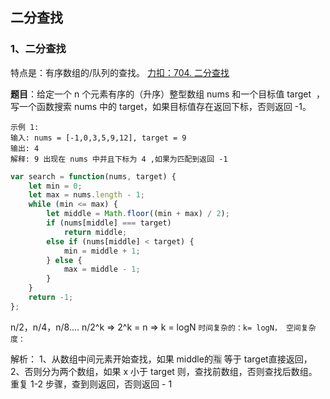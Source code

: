 ## 二分查找

### 1、二分查找
特点是：有序数组的/队列的查找。
[力扣：704. 二分查找](https://leetcode.cn/problems/binary-search/)

**题目**：给定一个 n 个元素有序的（升序）整型数组 nums 和一个目标值 target  ，写一个函数搜索 nums 中的 target，如果目标值存在返回下标，否则返回 -1。

```
示例 1:
输入: nums = [-1,0,3,5,9,12], target = 9
输出: 4
解释: 9 出现在 nums 中并且下标为 4 ,如果为匹配到返回 -1
```


```js
var search = function(nums, target) {
    let min = 0; 
    let max = nums.length - 1;
    while (min <= max) {
        let middle = Math.floor((min + max) / 2);
        if (nums[middle] === target)
            return middle;
        else if (nums[middle] < target) {
            min = middle + 1;
        } else {
            max = middle - 1;
        }
    }
    return -1;
};
```
n/2，n/4，n/8.... n/2^k => 2^k = n  => k = logN 
`时间复杂的：k= logN， 空间复杂度：`

解析：
1、从数组中间元素开始查找，如果 middle的🈯️ 等于 target直接返回，
2、否则分为两个数组，如果 x 小于 target 则，查找前数组，否则查找后数组。
重复 1-2 步骤，查到则返回，否则返回 - 1